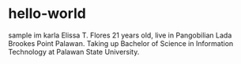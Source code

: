 # hello-world
sample
im karla Elissa T. Flores 21 years old, live in Pangobilian Lada Brookes Point Palawan.
Taking up Bachelor of Science in Information Technology at Palawan State University.
